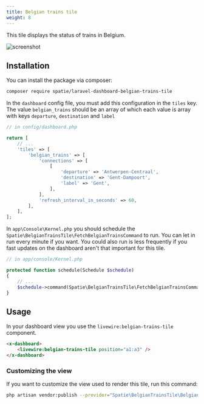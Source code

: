 ```yaml
---
title: Belgian trains tile
weight: 8
---
```


This tile displays the status of trains in Belgium.


![screenshot](https://spatie.be/docs/laravel-dashboard/v2/images/trains.png")

## Installation

You can install the package via composer:

```bash
composer require spatie/laravel-dashboard-belgian-trains-tile
```

In the `dashboard` config file, you must add this configuration in the `tiles` key. The value `belgian_trains` should be an array of which each value is array with keys `departure`, `destination` and `label`

```php
// in config/dashboard.php

return [
    // ...
    'tiles' => [
        'belgian_trains' => [
            'connections' => [
                [
                    'departure' => 'Antwerpen-Centraal',
                    'destination' => 'Gent-Dampoort',
                    'label' => 'Gent',
                ],
            ],
            'refresh_interval_in_seconds' => 60,
        ],
    ],
];
```

In `app\Console\Kernel.php` you should schedule the `Spatie\BelgianTrainsTile\FetchBelgianTrainsCommand` to run. You can let in run every minute if you want. You could also run is less frequently if you fast updates on the dashboard aren't that important for this tile.

```php
// in app/console/Kernel.php

protected function schedule(Schedule $schedule)
{
    // ...
    $schedule->command(Spatie\BelgianTrainsTile\FetchBelgianTrainsCommand::class)->everyMinute();
}
```

## Usage

In your dashboard view you use the `livewire:belgian-trains-tile` component. 

```html
<x-dashboard>
    <livewire:belgian-trains-tile position="a1:a3" />
</x-dashboard>
```

### Customizing the view

If you want to customize the view used to render this tile, run this command:

```bash
php artisan vendor:publish --provider="Spatie\BelgianTrainsTile\BelgianTrainsTileServiceProvider" --tag="dashboard-belgian-trains-tile-views"
```
